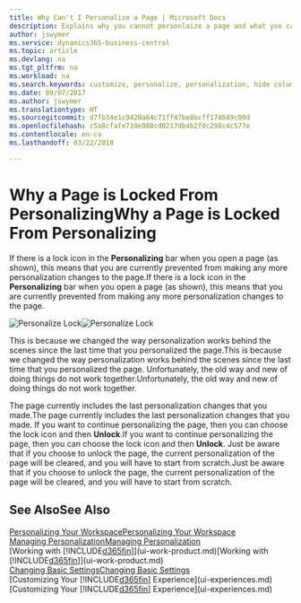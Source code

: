 ```yaml
---
title: Why Can't I Personalize a Page | Microsoft Docs
description: Explains why you cannot personlaize a page and what yoo can do to unlock it so you can personalize it.
author: jswymer
ms.service: dynamics365-business-central
ms.topic: article
ms.devlang: na
ms.tgt_pltfrm: na
ms.workload: na
ms.search.keywords: customize, personalize, personalization, hide columns, remove fields, move fields
ms.date: 09/07/2017
ms.author: jswymer
ms.translationtype: HT
ms.sourcegitcommit: d7fb34e1c9428a64c71ff47be8bcff174649c00d
ms.openlocfilehash: c5a8cfafe710e988cd0217db4b2f0c298c4c577e
ms.contentlocale: en-ca
ms.lasthandoff: 03/22/2018

---
```

# <a name="why-a-page-is-locked-from-personalizing"></a><span data-ttu-id="d2b49-103">Why a Page is Locked From Personalizing</span><span class="sxs-lookup"><span data-stu-id="d2b49-103">Why a Page is Locked From Personalizing</span></span>
<span data-ttu-id="d2b49-104">If there is a lock icon in the **Personalizing** bar when you open a page (as shown), this means that you are currently prevented from making any more personalization changes to the page.</span><span class="sxs-lookup"><span data-stu-id="d2b49-104">If there is a lock icon in the **Personalizing** bar when you open a page (as shown), this means that you are currently prevented from making any more personalization changes to the page.</span></span>

<span data-ttu-id="d2b49-105">![Personalize Lock](media/personalization-locked.png "Personalize lock")</span><span class="sxs-lookup"><span data-stu-id="d2b49-105">![Personalize Lock](media/personalization-locked.png "Personalize lock")</span></span>

<span data-ttu-id="d2b49-106">This is because we changed the way personalization works behind the scenes since the last time that you personalized the page.</span><span class="sxs-lookup"><span data-stu-id="d2b49-106">This is because we changed the way personalization works behind the scenes since the last time that you personalized the page.</span></span> <span data-ttu-id="d2b49-107">Unfortunately, the old way and new of doing things do not work together.</span><span class="sxs-lookup"><span data-stu-id="d2b49-107">Unfortunately, the old way and new of doing things do not work together.</span></span>

<span data-ttu-id="d2b49-108">The page currently includes the last personalization changes that you made.</span><span class="sxs-lookup"><span data-stu-id="d2b49-108">The page currently includes the last personalization changes that you made.</span></span> <span data-ttu-id="d2b49-109">If you want to continue personalizing the page, then you can choose the lock icon and then **Unlock**.</span><span class="sxs-lookup"><span data-stu-id="d2b49-109">If you want to continue personalizing the page, then you can choose the lock icon and then **Unlock**.</span></span> <span data-ttu-id="d2b49-110">Just be aware that if you choose to unlock the page, the current personalization of the page will be cleared, and you will have to start from scratch.</span><span class="sxs-lookup"><span data-stu-id="d2b49-110">Just be aware that if you choose to unlock the page, the current personalization of the page will be cleared, and you will have to start from scratch.</span></span>


## <a name="see-also"></a><span data-ttu-id="d2b49-111">See Also</span><span class="sxs-lookup"><span data-stu-id="d2b49-111">See Also</span></span>
[<span data-ttu-id="d2b49-112">Personalizing Your Workspace</span><span class="sxs-lookup"><span data-stu-id="d2b49-112">Personalizing Your Workspace</span></span>](ui-personalization-manage.md)  
[<span data-ttu-id="d2b49-113">Managing Personalization</span><span class="sxs-lookup"><span data-stu-id="d2b49-113">Managing Personalization</span></span>](ui-personalization-manage.md)  
<span data-ttu-id="d2b49-114">[Working with [!INCLUDE[d365fin](includes/d365fin_md.md)]](ui-work-product.md)</span><span class="sxs-lookup"><span data-stu-id="d2b49-114">[Working with [!INCLUDE[d365fin](includes/d365fin_md.md)]](ui-work-product.md)</span></span>  
[<span data-ttu-id="d2b49-115">Changing Basic Settings</span><span class="sxs-lookup"><span data-stu-id="d2b49-115">Changing Basic Settings</span></span>](ui-change-basic-settings.md)  
<span data-ttu-id="d2b49-116">[Customizing Your [!INCLUDE[d365fin](includes/d365fin_md.md)] Experience](ui-experiences.md)</span><span class="sxs-lookup"><span data-stu-id="d2b49-116">[Customizing Your [!INCLUDE[d365fin](includes/d365fin_md.md)] Experience](ui-experiences.md)</span></span>  

